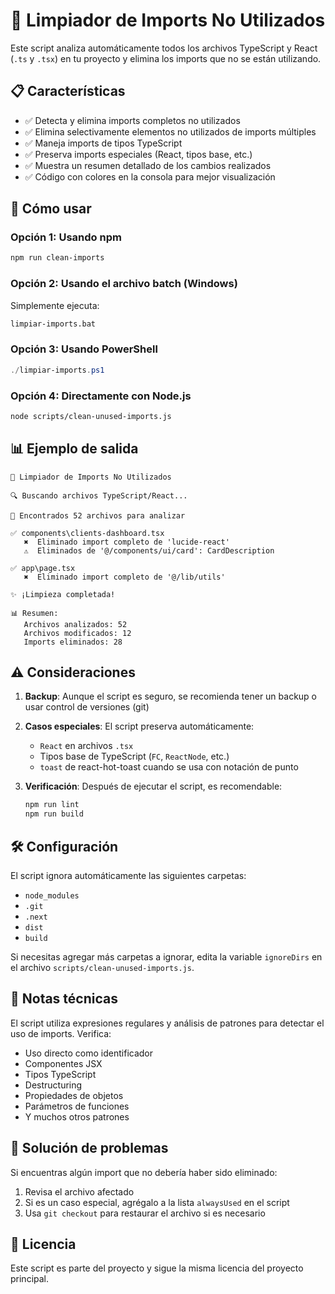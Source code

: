 # 🧹 Limpiador de Imports No Utilizados

Este script analiza automáticamente todos los archivos TypeScript y React (`.ts` y `.tsx`) en tu proyecto y elimina los imports que no se están utilizando.

## 📋 Características

- ✅ Detecta y elimina imports completos no utilizados
- ✅ Elimina selectivamente elementos no utilizados de imports múltiples
- ✅ Maneja imports de tipos TypeScript
- ✅ Preserva imports especiales (React, tipos base, etc.)
- ✅ Muestra un resumen detallado de los cambios realizados
- ✅ Código con colores en la consola para mejor visualización

## 🚀 Cómo usar

### Opción 1: Usando npm

```bash
npm run clean-imports
```

### Opción 2: Usando el archivo batch (Windows)

Simplemente ejecuta:
```bash
limpiar-imports.bat
```

### Opción 3: Usando PowerShell

```powershell
./limpiar-imports.ps1
```

### Opción 4: Directamente con Node.js

```bash
node scripts/clean-unused-imports.js
```

## 📊 Ejemplo de salida

```
🧹 Limpiador de Imports No Utilizados

🔍 Buscando archivos TypeScript/React...

📁 Encontrados 52 archivos para analizar

✅ components\clients-dashboard.tsx
   ✖  Eliminado import completo de 'lucide-react'
   ⚠  Eliminados de '@/components/ui/card': CardDescription

✅ app\page.tsx
   ✖  Eliminado import completo de '@/lib/utils'

✨ ¡Limpieza completada!

📊 Resumen:
   Archivos analizados: 52
   Archivos modificados: 12
   Imports eliminados: 28
```

## ⚠️ Consideraciones

1. **Backup**: Aunque el script es seguro, se recomienda tener un backup o usar control de versiones (git)

2. **Casos especiales**: El script preserva automáticamente:
   - `React` en archivos `.tsx`
   - Tipos base de TypeScript (`FC`, `ReactNode`, etc.)
   - `toast` de react-hot-toast cuando se usa con notación de punto

3. **Verificación**: Después de ejecutar el script, es recomendable:
   ```bash
   npm run lint
   npm run build
   ```

## 🛠️ Configuración

El script ignora automáticamente las siguientes carpetas:
- `node_modules`
- `.git`
- `.next`
- `dist`
- `build`

Si necesitas agregar más carpetas a ignorar, edita la variable `ignoreDirs` en el archivo `scripts/clean-unused-imports.js`.

## 📝 Notas técnicas

El script utiliza expresiones regulares y análisis de patrones para detectar el uso de imports. Verifica:

- Uso directo como identificador
- Componentes JSX
- Tipos TypeScript
- Destructuring
- Propiedades de objetos
- Parámetros de funciones
- Y muchos otros patrones

## 🐛 Solución de problemas

Si encuentras algún import que no debería haber sido eliminado:

1. Revisa el archivo afectado
2. Si es un caso especial, agrégalo a la lista `alwaysUsed` en el script
3. Usa `git checkout` para restaurar el archivo si es necesario

## 📄 Licencia

Este script es parte del proyecto y sigue la misma licencia del proyecto principal.
